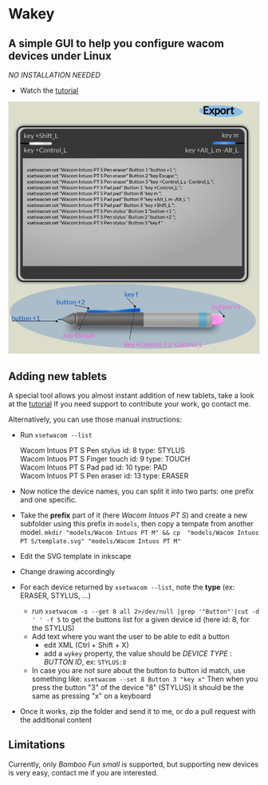 Wakey
=====

A simple GUI to help you configure wacom devices under Linux
------------------------------------------------------------

*NO INSTALLATION NEEDED*

- Watch the [tutorial](https://youtu.be/KdaFmbhxYmU)

![screenshot](https://github.com/fdev31/wakey/raw/master/site/screenshot.jpg)


Adding new tablets
------------------

A special tool allows you almost instant addition of new tablets, take a look at the [tutorial](https://youtu.be/GS67GMyjIRA)
If you need support to contribute your work, go contact me.

Alternatively, you can use those manual instructions:

- Run `xsetwacom --list`

    Wacom Intuos PT S Pen stylus        id: 8   type: STYLUS    
    Wacom Intuos PT S Finger touch      id: 9   type: TOUCH     
    Wacom Intuos PT S Pad pad           id: 10  type: PAD       
    Wacom Intuos PT S Pen eraser        id: 13  type: ERASER    

- Now notice the device names, you can split it into two parts: one prefix and one specific.

- Take the **prefix** part of it (here *Wacom Intuos PT S*) and create a new subfolder using this prefix in `models`, then copy a tempate from another model.
   `mkdir "models/Wacom Intuos PT M" && cp  "models/Wacom Intuos PT S/template.svg" "models/Wacom Intuos PT M"`
- Edit the SVG template in inkscape
- Change drawing accordingly
- For each device returned by `xsetwacom --list`, note the **type** (ex: ERASER, STYLUS, ...)
    - run `xsetwacom -s --get 8 all 2>/dev/null |grep '"Button"'|cut -d ' ' -f 5` to get the buttons list for a given device id (here id: 8, for the STYLUS)
    - Add text where you want the user to be able to edit a button
        - edit XML (Ctrl + Shift + X)
        - add a `wykey` property, the value should be *DEVICE TYPE* : *BUTTON ID*, ex: `STYLUS:8`
    - In case you are not sure about the button to button id match, use something like:
        `xsetwacom --set 8 Button 3 "key x"`
      Then when you press the button "3" of the device "8" (STYLUS) it should be the same as pressing "x" on a keyboard
- Once it works, zip the folder and send it to me, or do a pull request with the additional content

Limitations
-----------

Currently, only *Bamboo Fun small* is supported, but supporting new devices is very easy, contact me if you are interested.
